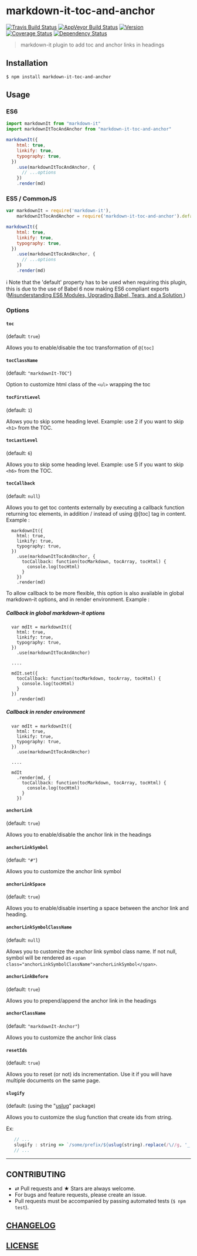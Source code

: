 # markdown-it-toc-and-anchor
[![Travis Build Status](https://img.shields.io/travis/medfreeman/markdown-it-toc-and-anchor.svg?label=unix%20build)](https://travis-ci.org/medfreeman/markdown-it-toc-and-anchor)
[![AppVeyor Build Status](https://img.shields.io/appveyor/ci/medfreeman/markdown-it-toc-and-anchor.svg?label=windows%20build)](https://ci.appveyor.com/project/medfreeman/markdown-it-toc-and-anchor)
[![Version](https://img.shields.io/npm/v/markdown-it-toc-and-anchor.svg)](https://github.com/medfreeman/markdown-it-toc-and-anchor/blob/master/CHANGELOG.md)
[![Coverage Status](https://img.shields.io/coveralls/medfreeman/markdown-it-toc-and-anchor/master.svg)](https://coveralls.io/github/medfreeman/markdown-it-toc-and-anchor?branch=master)
[![Dependency Status](https://img.shields.io/david/medfreeman/markdown-it-toc-and-anchor.svg)](https://david-dm.org/medfreeman/markdown-it-toc-and-anchor)

> markdown-it plugin to add toc and anchor links in headings

## Installation

```console
$ npm install markdown-it-toc-and-anchor
```

## Usage

### ES6

```js
import markdownIt from "markdown-it"
import markdownItTocAndAnchor from "markdown-it-toc-and-anchor"

markdownIt({
    html: true,
    linkify: true,
    typography: true,
  })
    .use(markdownItTocAndAnchor, {
      // ...options
    })
    .render(md)
```

### ES5 / CommonJS

```js
var markdownIt = require('markdown-it'),
    markdownItTocAndAnchor = require('markdown-it-toc-and-anchor').default;

markdownIt({
    html: true,
    linkify: true,
    typography: true,
  })
    .use(markdownItTocAndAnchor, {
      // ...options
    })
    .render(md)
```

:information_source: Note that the 'default' property has to be used when requiring this plugin, this is due to the use of Babel 6 now making ES6 compliant exports ([Misunderstanding ES6 Modules, Upgrading Babel, Tears, and a Solution
](https://medium.com/@kentcdodds/misunderstanding-es6-modules-upgrading-babel-tears-and-a-solution-ad2d5ab93ce0#.enq6dfcnn))

### Options

#### `toc`

(default: `true`)

Allows you to enable/disable the toc transformation of `@[toc]`

#### `tocClassName`

(default: `"markdownIt-TOC"`)

Option to customize html class of the `<ul>` wrapping the toc

#### `tocFirstLevel`

(default: `1`)

Allows you to skip some heading level. Example: use 2 if you want to skip `<h1>`
from the TOC.

#### `tocLastLevel`

(default: `6`)

Allows you to skip some heading level. Example: use 5 if you want to skip `<h6>`
from the TOC.

#### `tocCallback`

(default: `null`)

Allows you to get toc contents externally by executing a callback function returning toc elements, in addition / instead of using @[toc] tag in content.
Example :

```
  markdownIt({
    html: true,
    linkify: true,
    typography: true,
  })
    .use(markdownItTocAndAnchor, {
      tocCallback: function(tocMarkdown, tocArray, tocHtml) {
        console.log(tocHtml)
      }
    })
    .render(md)
```

To allow callback to be more flexible, this option is also available in global markdown-it options, and in render environment.
Example :

##### Callback in global markdown-it options

```
  var mdIt = markdownIt({
    html: true,
    linkify: true,
    typography: true,
  })
    .use(markdownItTocAndAnchor)

  ....

  mdIt.set({
    tocCallback: function(tocMarkdown, tocArray, tocHtml) {
      console.log(tocHtml)
    }
  })
    .render(md)
```

##### Callback in render environment

```
  var mdIt = markdownIt({
    html: true,
    linkify: true,
    typography: true,
  })
    .use(markdownItTocAndAnchor)

  ....

  mdIt
    .render(md, {
      tocCallback: function(tocMarkdown, tocArray, tocHtml) {
        console.log(tocHtml)
      }
    })
```

#### `anchorLink`

(default: `true`)

Allows you to enable/disable the anchor link in the headings

#### `anchorLinkSymbol`

(default: `"#"`)

Allows you to customize the anchor link symbol

#### `anchorLinkSpace`

(default: `true`)

Allows you to enable/disable inserting a space between the anchor link and heading.

#### `anchorLinkSymbolClassName`

(default: `null`)

Allows you to customize the anchor link symbol class name. If not null, symbol will be rendered as `<span class="anchorLinkSymbolClassName">anchorLinkSymbol</span>`.

#### `anchorLinkBefore`

(default: `true`)

Allows you to prepend/append the anchor link in the headings

#### `anchorClassName`

(default: `"markdownIt-Anchor"`)

Allows you to customize the anchor link class

#### `resetIds`

(default: `true`)

Allows you to reset (or not) ids incrementation. Use it if you will have multiple
documents on the same page.

#### `slugify`

(default: (using the "[uslug](https://www.npmjs.com/package/uslug)" package)

Allows you to customize the slug function that create ids from string.

Ex:
```jsx
   // ...
   slugify : string => `/some/prefix/${uslug(string).replace(/\//g, '_')}`
   // ...
```

---

## CONTRIBUTING

* ⇄ Pull requests and ★ Stars are always welcome.
* For bugs and feature requests, please create an issue.
* Pull requests must be accompanied by passing automated tests (`$ npm test`).

## [CHANGELOG](CHANGELOG.md)

## [LICENSE](LICENSE)
